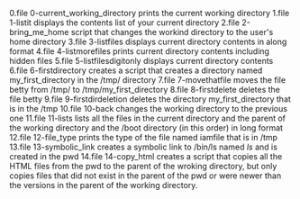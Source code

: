 0.file 0-current_working_directory prints the current working directory
1.file 1-listit displays the contents list of your current directory
2.file 2-bring_me_home script that changes the workind directory to the user's home directory
3.file 3-listfiles displays current directory contents in along format
4.file 4-listmorefiles prints current directory contents including hidden files
5.file 5-listfilesdigitonly displays current directory contents
6.file 6-firstdirectory creates a script that creates a directory named my_first_directory in the /tmp/ directory
7.file 7-movethatfile moves the file betty from /tmp/ to /tmp/my_first_directory
8.file 8-firstdelete deletes the file betty
9.file 9-firstdirdeletion deletes the directory my_first_directory that is in the /tmp
10.file 10-back changes the working directory to the previous one
11.file 11-lists lists all the files in the current directory and the parent of the working directory and the /boot directory (in this order) in long format
12.file 12-file_type prints the type of the file named iamfile that is in /tmp
13.file 13-symbolic_link creates a symbolic link to /bin/ls named _ls_ and is created in the pwd
14.file 14-copy_html creates a script that copies all the HTML files from the pwd to the parent of the wroking directory, but only copies files that did not exist in the parent of the pwd or were newer than the versions in the parent of the working directory.
